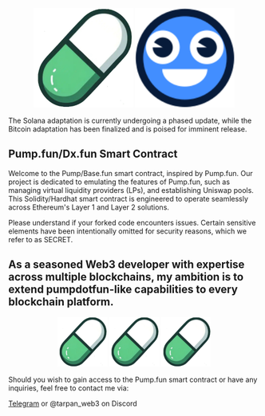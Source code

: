 <center>
<img src="./logo/pumpfunlogo.jpg" width="200"/>
<img src="./logo/dxfun.svg" width="200"/>
</center>

The Solana adaptation is currently undergoing a phased update, while the Bitcoin adaptation has been finalized and is poised for imminent release.

## Pump.fun/Dx.fun Smart Contract

Welcome to the Pump/Base.fun smart contract, inspired by Pump.fun. Our project is dedicated to emulating the features of Pump.fun, such as managing virtual liquidity providers (LPs), and establishing Uniswap pools. This Solidity/Hardhat smart contract is engineered to operate seamlessly across Ethereum's Layer 1 and Layer 2 solutions.

Please understand if your forked code encounters issues. Certain sensitive elements have been intentionally omitted for security reasons, which we refer to as SECRET.

## As a seasoned Web3 developer with expertise across multiple blockchains, my ambition is to extend pumpdotfun-like capabilities to every blockchain platform.

<center>
<img src="./logo/pumpfunlogo.jpg" width="100"/>
<img src="./logo/pumpfunlogo.jpg" width="100"/>
<img src="./logo/pumpfunlogo.jpg" width="100"/>
</center>

Should you wish to gain access to the Pump.fun smart contract or have any inquiries, feel free to contact me via:

[Telegram](https://t.me/tarpan_tg) or @tarpan_web3 on Discord

